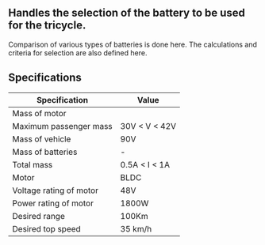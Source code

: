 ## Handles the selection of the battery to be used for the tricycle.

Comparison of various types of batteries is done here.
The calculations and criteria for selection are also defined here.

## Specifications


| Specification | Value |
| ----------- | ----------- |
| Mass of motor      |        |
| Maximum passenger mass  | 30V < V < 42V  |
| Mass of vehicle  | 90V  |
| Mass of batteries | -  |
| Total mass | 0.5A < I < 1A  |
| Motor      |   BLDC     |
| Voltage rating of motor  | 48V  |
| Power rating of motor  | 1800W  |
| Desired range      |   100Km     |
| Desired top speed | 35 km/h  |
